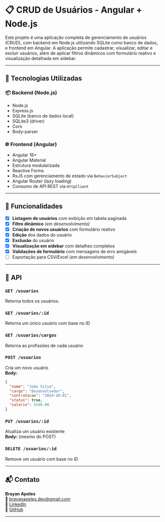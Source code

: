 # 📋 CRUD de Usuários - Angular + Node.js

Este projeto é uma aplicação completa de gerenciamento de usuários (CRUD), com backend em Node.js utilizando SQLite como banco de dados, e frontend em Angular. A aplicação permite cadastrar, visualizar, editar e excluir usuários, além de aplicar filtros dinâmicos com formulário reativo e visualização detalhada em sidebar.

---

## 🚀 Tecnologias Utilizadas

### 📦 Backend (Node.js)
- Node.js
- Express.js
- SQLite (banco de dados local)
- SQLite3 (driver)
- Cors
- Body-parser

### 🌐 Frontend (Angular)
- Angular 16+
- Angular Material
- Estrutura modularizada
- Reactive Forms
- RxJS com gerenciamento de estado via `BehaviorSubject`
- Angular Router (lazy loading)
- Consumo de API REST via `HttpClient`

---

## 📌 Funcionalidades

- [x] **Listagem de usuários** com exibição em tabela paginada
- [x] **Filtro dinâmico** *(em desenvolvimento)*
- [x] **Criação de novos usuários** com formulário reativo
- [x] **Edição** dos dados do usuário
- [x] **Exclusão** do usuário
- [x] **Visualização em sidebar** com detalhes completos
- [x] **Validações de formulário** com mensagens de erro amigáveis
- [ ] Exportação para CSV/Excel *(em desenvolvimento)*

---

## 📮 API

### `GET /usuarios`
Retorna todos os usuários.  

### `GET /usuarios/:id`
Retorna um único usuário com base no ID

### `GET /usuarios/cargos`
Retorna as profissões de cada usuário

### `POST /usuarios`
Cria um novo usuário  
**Body:**
```json
{
  "nome": "João Silva",
  "cargo": "Desenvolvedor",
  "contratacao": "2024-10-01",
  "status": true,
  "salario": 4500.00
}
```

### `PUT /usuarios/:id`
Atualiza um usuário existente  
**Body:** (mesmo do POST)

### `DELETE /usuarios/:id`
Remove um usuário com base no ID

---

## 📬 Contato

**Brayan Apeles**  
📧 brayanapeles.dev@gmail.com  
🔗 [LinkedIn](https://www.linkedin.com/in/brayan-apeles-2814872a2/)  
🐙 [GitHub](https://github.com/bnoa-io)

---
